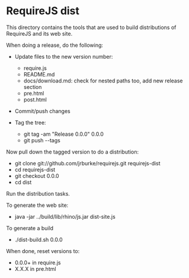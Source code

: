 # RequireJS dist

This directory contains the tools that are used to build distributions of RequireJS and its web site.

When doing a release, do the following:

* Update files to the new version number:
    * require.js
    * README.md
    * docs/download.md: check for nested paths too, add new release section
    * pre.html
    * post.html
* Commit/push changes

* Tag the tree:
    * git tag -am "Release 0.0.0" 0.0.0
    * git push --tags

Now pull down the tagged version to do a distribution:

* git clone git://github.com/jrburke/requirejs.git requirejs-dist
* cd requirejs-dist
* git checkout 0.0.0
* cd dist

Run the distribution tasks.

To generate the web site:

* java -jar ../build/lib/rhino/js.jar dist-site.js

To generate a build

* ./dist-build.sh 0.0.0

When done, reset versions to:

* 0.0.0+ in require.js
* X.X.X in pre.html
